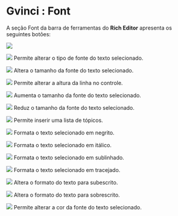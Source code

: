 # Gvinci : Font

A seção Font da barra de ferramentas do **Rich Editor** apresenta os seguintes botões:

![](http://www.gvinci.com.br/manual/richeditorfont512.png)

![](http://www.gvinci.com.br/manual/fontre512.png) Permite alterar o tipo de fonte do texto selecionado.

![](http://www.gvinci.com.br/manual/tamanhofontere512.png) Altera o tamanho da fonte do texto selecionado.

![](http://www.gvinci.com.br/manual/alturalinhare512.png) Permite alterar a altura da linha no controle.

![](http://www.gvinci.com.br/manual/rlampliafonte.png) Aumenta o tamanho da fonte do texto selecionado.

![](http://www.gvinci.com.br/manual/rlreduzfonte.png) Reduz o tamanho da fonte do texto selecionado.

![](http://www.gvinci.com.br/manual/rltopicos0911.png) Permite inserir uma lista de tópicos.

![](http://www.gvinci.com.br/manual/rlnegrito0911.png) Formata o texto selecionado em negrito.

![](http://www.gvinci.com.br/manual/rlitalico0911.png) Formata o texto selecionado em itálico.

![](http://www.gvinci.com.br/manual/rlsublinhado0911.png) Formata o texto selecionado em sublinhado.

![](http://www.gvinci.com.br/manual/rltachado0911.png) Formata o texto selecionado em tracejado.

![](http://www.gvinci.com.br/manual/rlsubescrito0911.png) Altera o formato do texto para subescrito.

![](http://www.gvinci.com.br/manual/rlsobrescrito0911.png) Altera o formato do texto para sobrescrito.

![](http://www.gvinci.com.br/manual/rlcor0911.png) Permite alterar a cor da fonte do texto selecionado.

